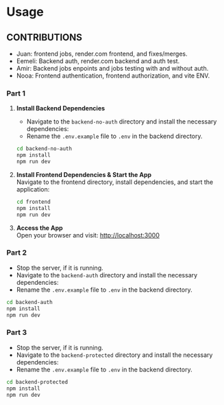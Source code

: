 # Usage

## CONTRIBUTIONS
- Juan: frontend jobs, render.com frontend, and fixes/merges.
- Eemeli: Backend auth, render.com backend and auth test.
- Amir: Backend jobs enpoints and jobs testing with and without auth.
- Nooa: Frontend authentication, frontend authorization, and vite ENV. 

### Part 1

1. **Install Backend Dependencies**  
   
   - Navigate to the `backend-no-auth` directory and install the necessary dependencies:
   - Rename the `.env.example` file to `.env` in the backend directory.   
   ```sh
   cd backend-no-auth 
   npm install
   npm run dev
   ```

2. **Install Frontend Dependencies & Start the App**  
   Navigate to the frontend directory, install dependencies, and start the application:
   ```sh
   cd frontend
   npm install
   npm run dev
   ```

4. **Access the App**  
   Open your browser and visit: [http://localhost:3000](http://localhost:3000)
   

### Part 2


   - Stop the server, if it is running.
   - Navigate to the `backend-auth` directory and install the necessary dependencies:
   - Rename the `.env.example` file to `.env` in the backend directory.
   ```sh
   cd backend-auth 
   npm install
   npm run dev
   ```

### Part 3

  

   - Stop the server, if it is running.
   - Navigate to the `backend-protected` directory and install the necessary dependencies:
   - Rename the `.env.example` file to `.env` in the backend directory.
   ```sh
   cd backend-protected 
   npm install
   npm run dev
   ```

